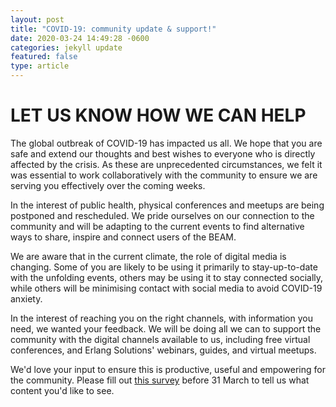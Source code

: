 ```yaml
---
layout: post
title: "COVID-19: community update & support!"
date: 2020-03-24 14:49:28 -0600
categories: jekyll update
featured: false
type: article
---
```


# LET US KNOW HOW WE CAN HELP

The global outbreak of COVID-19 has impacted us all. We hope that you are safe and extend our thoughts and best wishes to everyone who is directly affected by the crisis. As these are unprecedented circumstances, we felt it was essential to work collaboratively with the community to ensure we are serving you effectively over the coming weeks.

In the interest of public health, physical conferences and meetups are being postponed and rescheduled. We pride ourselves on our connection to the community and will be adapting to the current events to find alternative ways to share, inspire and connect users of the BEAM.

We are aware that in the current climate, the role of digital media is changing. Some of you are likely to be using it primarily to stay-up-to-date with the unfolding events, others may be using it to stay connected socially, while others will be minimising contact with social media to avoid COVID-19 anxiety.

In the interest of reaching you on the right channels, with information you need, we wanted your feedback. We will be doing all we can to support the community with the digital channels available to us, including free virtual conferences, and Erlang Solutions' webinars, guides, and virtual meetups.

We'd love your input to ensure this is productive, useful and empowering for the community. Please fill out [this survey](https://www.surveymonkey.co.uk/r/KPXPTSS?utm_source=vitamin+e&utm_medium=email&utm_campaign=20Q1.Mark.VitE.socialsurvey) before 31 March to tell us what content you'd like to see.
